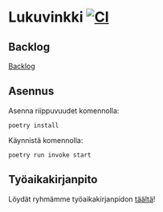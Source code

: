 # Lukuvinkki [![CI](https://github.com/PaulusParssinen/ohtu-miniprojekti/actions/workflows/ci.yml/badge.svg)](https://github.com/PaulusParssinen/ohtu-miniprojekti/actions/workflows/ci.yml)

## Backlog
[Backlog](https://github.com/PaulusParssinen/ohtu-miniprojekti/projects/1)


## Asennus


Asenna riippuvuudet komennolla:

```
poetry install
```

Käynnistä komennolla:

```
poetry run invoke start
```

## Työaikakirjanpito

Löydät ryhmämme työaikakirjanpidon [täältä](https://docs.google.com/spreadsheets/d/1A-ZcTPfodWB2oIwpxf0ftId64tXmp-Jd7OyfNQiHnw4/edit#gid=1003565531)!
